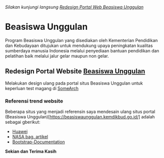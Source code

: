 *Silakan kunjungi langsung [Redesign Portal Web Beasiswa Unggulan](https://tri-waliangga.github.io/beasiswa)*

# Beasiswa Unggulan
Program Beasiswa Unggulan yang disediakan oleh Kementerian Pendidikan dan Kebudayaan ditujukan untuk mendukung upaya peningkatan kualitas sumberdaya manusia Indonesia melalui penyediaan bantuan pendidikan dan pelatihan baik melalui jalur gelar maupun non gelar.

## Redesign Portal Website [Beasiswa Unggulan](https://beasiswaunggulan.kemdikbud.go.id/)
Melakukan design ulang pada portal situs Beasiswa Unggulan untuk keperluan test magang di [SomeArch](https://somearch.co.id)

### Referensi trend website
Beberapa situs yang menjadi referensin saya mendesain ulang situs portal (Beasiswa Unggulan)[https://beasiswaunggulan.kemdikbud.go.id/] adalah sebagai gberikut:
* [Huawei](https://www.huawei.com/en/)
* [NASA bag. artikel](https://www.nasa.gov/feature/ascent-abort-2-preparations-a-really-good-test-run-for-artemis-1)
* [Bootstrap-Documentation](https://getbootstrap.com/docs/4.0/getting-started/introduction/)

**Sekian dan Terima Kasih**